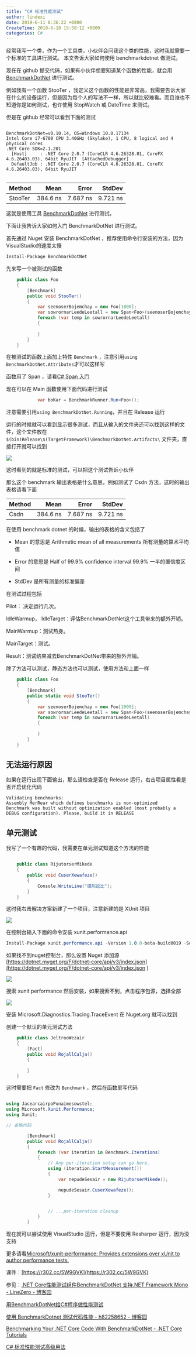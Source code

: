 ```yaml
---
title: "C# 标准性能测试"
author: lindexi
date: 2019-6-11 8:36:22 +0800
CreateTime: 2018-6-18 15:58:12 +0800
categories: C#
---
```


经常我写一个类，作为一个工具类，小伙伴会问我这个类的性能，这时我就需要一个标准的工具进行测试。
本文告诉大家如何使用 benchmarkdotnet 做测试。

<!--more-->



现在在 github 提交代码，如果有小伙伴想要知道某个函数的性能，就会用 [BenchmarkDotNet](https://benchmarkdotnet.org/Guides/ChoosingRunStrategy.htm ) 进行测试。

例如我有一个函数 StooTer ，我定义这个函数的性能是非常高，我需要告诉大家在什么的设备运行，但是因为每个人的写法不一样，所以就比较难看。而且谁也不知道你是如何测试，也许使用 StopWatch 或 DateTime 来测试。

但是在 github 经常可以看到下面的测试

``` 

BenchmarkDotNet=v0.10.14, OS=Windows 10.0.17134
Intel Core i7-6700 CPU 3.40GHz (Skylake), 1 CPU, 8 logical and 4 physical cores
.NET Core SDK=2.1.201
  [Host]     : .NET Core 2.0.7 (CoreCLR 4.6.26328.01, CoreFX 4.6.26403.03), 64bit RyuJIT  [AttachedDebugger]
  DefaultJob : .NET Core 2.0.7 (CoreCLR 4.6.26328.01, CoreFX 4.6.26403.03), 64bit RyuJIT


```

|  Method |     Mean |    Error |   StdDev |
|-------- |---------:|---------:|---------:|
| StooTer | 384.6 ns | 7.687 ns | 9.721 ns |

这就是使用工具 [BenchmarkDotNet](https://benchmarkdotnet.org/Guides/ChoosingRunStrategy.htm ) 进行测试。

下面让我告诉大家如何入门 BenchmarkDotNet 进行测试。

首先通过 Nuget 安装 BenchmarkDotNet ，推荐使用命令行安装的方法，因为VisualStudio的速度太慢

```csharp
Install-Package BenchmarkDotNet
```

先来写一个被测试的函数

```csharp
    public class Foo
    {
        [Benchmark]
        public void StooTer()
        {
            var seenoserBojemchay = new Foo[1000];
            var sowrornarLeedeLeetall = new Span<Foo>(seenoserBojemchay, 10, 100);
            foreach (var temp in sowrornarLeedeLeetall)
            {
                
            }
        }
    }
```

在被测试的函数上面加上特性 `Benchmark` ，注意引用`using BenchmarkDotNet.Attributes`才可以这样写

函数用了 Span ，请看[C# Span 入门](https://lindexi.oschina.io/lindexi/post/C-Span-%E5%85%A5%E9%97%A8.html )

现在可以在 Main 函数使用下面代码进行测试

```csharp
            var boKar = BenchmarkRunner.Run<Foo>();
```

注意需要引用`using BenchmarkDotNet.Running`，并且在 Release 运行

运行的时候就可以看到显示很多测试，而且从输入的文件夹还可以找到这样的文件，这个文件放在 `$(bin)Release\$(TargetFramework)\BenchmarkDotNet.Artifacts\` 文件夹，直接打开就可以找到

<!-- ![](image/C# 标准性能测试/C# 标准性能测试0.png) -->

![](http://image.acmx.xyz/lindexi%2F2018618164266938.jpg)

这时看到的就是标准的测试，可以把这个测试告诉小伙伴



那么这个 benchmark 输出表格是什么意思，例如测试了 Csdn 方法，这时的输出表格请看下面


|  Method |     Mean |    Error |   StdDev |
|-------- |---------:|---------:|---------:|
| Csdn | 384.6 ns | 7.687 ns | 9.721 ns |

在使用 benchmark dotnet 的时候，输出的表格的含义包括了

 - Mean 的意思是 Arithmetic mean of all measurements 所有测量的算术平均值

 - Error 的意思是 Half of 99.9% confidence interval 99.9% 一半的置信度区间

 - StdDev 是所有测量的标准偏差

在测试过程包括

Pilot： 决定运行几次。

IdleWarmup， IdleTarget：评估BenchmarkDotNet这个工具带来的额外开销。

MainWarmup：测试热身。

MainTarget：测试。

Result：测试结果减去BenchmarkDotNet带来的额外开销。

除了方法可以测试，静态方法也可以测试，使用方法和上面一样

```csharp
    public class Foo
    {
        [Benchmark]
        public static void StooTer()
        {
            var seenoserBojemchay = new Foo[1000];
            var sowrornarLeedeLeetall = new Span<Foo>(seenoserBojemchay, 10, 100);
            foreach (var temp in sowrornarLeedeLeetall)
            {
                
            }
        }
    }
```

## 无法运行原因

如果在运行出现下面输出，那么请检查是否在 Release 运行，右击项目属性看是否开启优化代码

```
Validating benchmarks:
Assembly MerRear which defines benchmarks is non-optimized
Benchmark was built without optimization enabled (most probably a DEBUG configuration). Please, build it in RELEASE
```

## 单元测试

我写了一个有趣的代码，我需要在单元测试知道这个方法的性能

```csharp

    public class RijutorserMikede
    {
        public void CuserXewafeze()
        {
            Console.WriteLine("德熙逗比");
        }
    }
```

这时我右击解决方案新建了一个项目，注意新建的是 XUnit 项目

<!-- ![](image/C# 标准性能测试/C# 标准性能测试1.png) -->

![](http://image.acmx.xyz/lindexi%2F20186211141464158.jpg)

在控制台输入下面的命令安装 xunit.performance.api 

```csharp
Install-Package xunit.performance.api -Version 1.0.0-beta-build0019 -Source [https://dotnet.myget.org/F/dotnet-core/api/v3/index.json](https://dotnet.myget.org/F/dotnet-core/api/v3/index.json )
```

如果找不到nuget控制台，那么设置 Nuget 添加源 [https://dotnet.myget.org/F/dotnet-core/api/v3/index.json](https://dotnet.myget.org/F/dotnet-core/api/v3/index.json )

<!-- ![](image/C# 标准性能测试/C# 标准性能测试2.png) -->

![](http://image.acmx.xyz/lindexi%2F20186211148241177.jpg)

搜索 xunit  performance 然后安装，如果搜索不到，点击程序包源，选择全部

<!-- ![](image/C# 标准性能测试/C# 标准性能测试3.png) -->

![](http://image.acmx.xyz/lindexi%2F20186211149128413.jpg)

安装 Microsoft.Diagnostics.Tracing.TraceEvent 在 Nuget.org 就可以找到

创建一个默认的单元测试方法

```csharp
    public class JeltrooWezair
    {
        [Fact]
        public void RojallCalja()
        {

        }
    }
```

这时需要把 `Fact` 修改为 `Benchmark` ，然后在函数里写代码

```csharp

using JacearcairpoPunaimesowstel;
using Microsoft.Xunit.Performance;
using Xunit;

// 省略代码

        [Benchmark]
        public void RojallCalja()
        {
            foreach (var iteration in Benchmark.Iterations)
            {
                // Any per-iteration setup can go here.
                using (iteration.StartMeasurement())
                {
                    var nepudeSesair = new RijutorserMikede();

                    nepudeSesair.CuserXewafeze();
                }


                // ...per-iteration cleanup
            }
        }
```

现在就可以尝试使用 VisualStudio 运行，但是不要使用 Resharper 运行，因为没支持

更多请看[Microsoft/xunit-performance: Provides extensions over xUnit to author performance tests.](https://github.com/Microsoft/xunit-performance )

课件：[https://r302.cc/5W9GVK](https://r302.cc/5W9GVK)

参见：[.NET Core性能测试组件BenchmarkDotNet 支持.NET Framework Mono - LineZero - 博客园](https://www.cnblogs.com/linezero/p/BenchmarkDotNet.html )

[用BenchmarkDotNet给C#程序做性能测试](http://fresky.github.io/2016/03/06/use-benchmarkdotnet-for-csharp-benchmark/ )

[使用 BenchmarkDotnet 测试代码性能 - h82258652 - 博客园](https://www.cnblogs.com/h82258652/p/8748345.html )

[Benchmarking Your .NET Core Code With BenchmarkDotNet - .NET Core Tutorials](https://dotnetcoretutorials.com/2017/12/04/benchmarking-net-core-code-benchmarkdotnet/ )

[C# 标准性能测试高级用法](https://lindexi.gitee.io/post/C-%E6%A0%87%E5%87%86%E6%80%A7%E8%83%BD%E6%B5%8B%E8%AF%95%E9%AB%98%E7%BA%A7%E7%94%A8%E6%B3%95.html )


